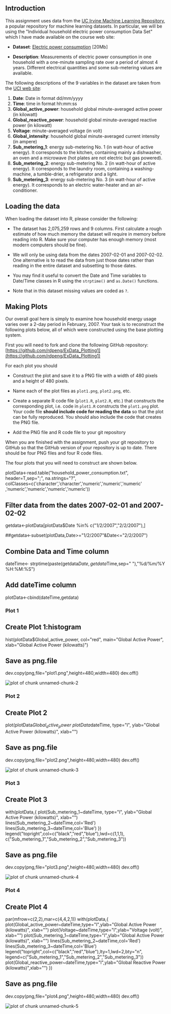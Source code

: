 ## Introduction

This assignment uses data from
the <a href="http://archive.ics.uci.edu/ml/">UC Irvine Machine
Learning Repository</a>, a popular repository for machine learning
datasets. In particular, we will be using the "Individual household
electric power consumption Data Set" which I have made available on
the course web site:


* <b>Dataset</b>: <a href="https://d396qusza40orc.cloudfront.net/exdata%2Fdata%2Fhousehold_power_consumption.zip">Electric power consumption</a> [20Mb]

* <b>Description</b>: Measurements of electric power consumption in
one household with a one-minute sampling rate over a period of almost
4 years. Different electrical quantities and some sub-metering values
are available.


The following descriptions of the 9 variables in the dataset are taken
from
the <a href="https://archive.ics.uci.edu/ml/datasets/Individual+household+electric+power+consumption">UCI
web site</a>:

<ol>
<li><b>Date</b>: Date in format dd/mm/yyyy </li>
<li><b>Time</b>: time in format hh:mm:ss </li>
<li><b>Global_active_power</b>: household global minute-averaged active power (in kilowatt) </li>
<li><b>Global_reactive_power</b>: household global minute-averaged reactive power (in kilowatt) </li>
<li><b>Voltage</b>: minute-averaged voltage (in volt) </li>
<li><b>Global_intensity</b>: household global minute-averaged current intensity (in ampere) </li>
<li><b>Sub_metering_1</b>: energy sub-metering No. 1 (in watt-hour of active energy). It corresponds to the kitchen, containing mainly a dishwasher, an oven and a microwave (hot plates are not electric but gas powered). </li>
<li><b>Sub_metering_2</b>: energy sub-metering No. 2 (in watt-hour of active energy). It corresponds to the laundry room, containing a washing-machine, a tumble-drier, a refrigerator and a light. </li>
<li><b>Sub_metering_3</b>: energy sub-metering No. 3 (in watt-hour of active energy). It corresponds to an electric water-heater and an air-conditioner.</li>
</ol>

## Loading the data





When loading the dataset into R, please consider the following:

* The dataset has 2,075,259 rows and 9 columns. First
calculate a rough estimate of how much memory the dataset will require
in memory before reading into R. Make sure your computer has enough
memory (most modern computers should be fine).

* We will only be using data from the dates 2007-02-01 and
2007-02-02. One alternative is to read the data from just those dates
rather than reading in the entire dataset and subsetting to those
dates.

* You may find it useful to convert the Date and Time variables to
Date/Time classes in R using the `strptime()` and `as.Date()`
functions.

* Note that in this dataset missing values are coded as `?`.


## Making Plots

Our overall goal here is simply to examine how household energy usage
varies over a 2-day period in February, 2007. Your task is to
reconstruct the following plots below, all of which were constructed
using the base plotting system.

First you will need to fork and clone the following GitHub repository:
[https://github.com/rdpeng/ExData_Plotting1](https://github.com/rdpeng/ExData_Plotting1)


For each plot you should

* Construct the plot and save it to a PNG file with a width of 480
pixels and a height of 480 pixels.

* Name each of the plot files as `plot1.png`, `plot2.png`, etc.

* Create a separate R code file (`plot1.R`, `plot2.R`, etc.) that
constructs the corresponding plot, i.e. code in `plot1.R` constructs
the `plot1.png` plot. Your code file **should include code for reading
the data** so that the plot can be fully reproduced. You should also
include the code that creates the PNG file.

* Add the PNG file and R code file to your git repository

When you are finished with the assignment, push your git repository to
GitHub so that the GitHub version of your repository is up to
date. There should be four PNG files and four R code files.


The four plots that you will need to construct are shown below. 


plotData<-read.table("household_power_consumption.txt", header=T,sep=";",
na.strings="?", colClasses=c('character','character','numeric','numeric','numeric'
,'numeric','numeric','numeric','numeric'))

## Filter data from the dates 2007-02-01 and 2007-02-02

getdata<-plotData[plotData$Date %in% c("1/2/2007","2/2/2007"),]

##getdata<-subset(plotData,Date>="1/2/2007"&Date<="2/2/2007")

## Combine Data and Time column

dateTime<- strptime(paste(getdata$Date,getdata$Time,sep=" "),"%d/%m/%Y %H:%M:%S")

## Add dateTime column

plotData<-cbind(dateTime,getdata)

### Plot 1

## Create Plot 1:histogram

hist(plotData$Global_active_power, col="red", main="Global Active Power", xlab="Global Active Power (kilowatts)")

## Save as png.file

dev.copy(png,file="plot1.png",height=480,width=480)
dev.off()

![plot of chunk unnamed-chunk-2](figure/unnamed-chunk-2.png) 


### Plot 2

## Create Plot 2

plot(plotData$Global_active_power~plotData$dateTime, type="l", ylab="Global Active Power (kilowatts)", xlab="")

## Save as png.file

dev.copy(png,file="plot2.png",height=480,width=480)
dev.off()

![plot of chunk unnamed-chunk-3](figure/unnamed-chunk-3.png) 


### Plot 3

## Create Plot 3

with(plotData,{
  plot(Sub_metering_1~dateTime, type="l", ylab="Global Active Power (kilowatts)", xlab="")
  lines(Sub_metering_2~dateTime,col='Red')
  lines(Sub_metering_3~dateTime,col='Blue')
})
legend("topright",col=c("black","red","blue"),lwd=c(1,1,1),
  c("Sub_metering_1","Sub_metering_2","Sub_metering_3"))

## Save as png.file

dev.copy(png,file="plot3.png",height=480,width=480)
dev.off()

![plot of chunk unnamed-chunk-4](figure/unnamed-chunk-4.png) 


### Plot 4

## Create Plot 4

par(mfrow=c(2,2),mar=c(4,4,2,1))
with(plotData,{
  plot(Global_active_power~dateTime,type="l",ylab="Global Active Power (kilowatts)", xlab="")
  plot(Voltage~dateTime,type="l",ylab="Voltage (volt)", xlab="")
  plot(Sub_metering_1~dateTime,type="l",ylab="Global Active Power (kilowatts)", xlab="")
  lines(Sub_metering_2~dateTime,col='Red')
  lines(Sub_metering_3~dateTime,col='Blue')
  legend("topright",col=c("black","red","blue"),lty=1,lwd=2,bty="n",
    legend=c("Sub_metering_1","Sub_metering_2","Sub_metering_3"))
  plot(Global_reactive_power~dateTime,type="l",ylab="Global Reactive Power (kilowatts)",xlab="")
})

## Save as png.file

dev.copy(png,file="plot4.png",height=480,width=480)
dev.off()

![plot of chunk unnamed-chunk-5](figure/unnamed-chunk-5.png) 

